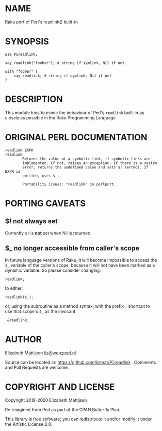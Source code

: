 NAME
====

Raku port of Perl's readlink() built-in

SYNOPSIS
========

    use P5readlink;

    say readlink("foobar"); # string if symlink, Nil if not

    with "foobar" {
        say readlink; # string if symlink, Nil if not
    }

DESCRIPTION
===========

This module tries to mimic the behaviour of Perl's `readlink` built-in as closely as possible in the Raku Programming Language.

ORIGINAL PERL DOCUMENTATION
===========================

    readlink EXPR
    readlink
            Returns the value of a symbolic link, if symbolic links are
            implemented. If not, raises an exception. If there is a system
            error, returns the undefined value and sets $! (errno). If EXPR is
            omitted, uses $_.

            Portability issues: "readlink" in perlport.

PORTING CAVEATS
===============

$! not always set
-----------------

Currently `$!` is **not** set when Nil is returned.

$_ no longer accessible from caller's scope
-------------------------------------------

In future language versions of Raku, it will become impossible to access the `$_` variable of the caller's scope, because it will not have been marked as a dynamic variable. So please consider changing:

    readlink;

to either:

    readlink($_);

or, using the subroutine as a method syntax, with the prefix `.` shortcut to use that scope's `$_` as the invocant:

    .&readlink;

AUTHOR
======

Elizabeth Mattijsen <liz@wenzperl.nl>

Source can be located at: https://github.com/lizmat/P5readlink . Comments and Pull Requests are welcome.

COPYRIGHT AND LICENSE
=====================

Copyright 2018-2020 Elizabeth Mattijsen

Re-imagined from Perl as part of the CPAN Butterfly Plan.

This library is free software; you can redistribute it and/or modify it under the Artistic License 2.0.

